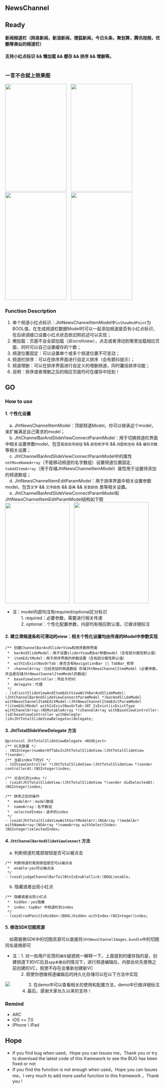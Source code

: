 ## NewsChannel

## Ready
#### 新闻频道栏（网易新闻，新浪新闻，搜狐新闻，今日头条，聚划算，腾讯视频，优酷等类似的频道栏）<br>
#### 支持小红点标识 &amp;&amp; 懒加载 &amp;&amp; 缓存 &amp;&amp; 排序 &amp;&amp; 增删等。<br><br>

### 一言不合就上效果图
<img src="https://raw.githubusercontent.com/jinht/NewsChannel/master/ReadMEImages/Gif/slide.gif" width=200 height=350 />&emsp;<img src="https://raw.githubusercontent.com/jinht/NewsChannel/master/ReadMEImages/Gif/shake.gif" width=200 height=350 />&emsp;<img src="https://raw.githubusercontent.com/jinht/NewsChannel/master/ReadMEImages/Gif/deleteAndAdd.gif" width=200 height=350 />&emsp;<img src="https://raw.githubusercontent.com/jinht/NewsChannel/master/ReadMEImages/Gif/redPoint.gif" width=200 height=350 />

### Function Description
1. 单个频道小红点标识：JhtNewsChannelItemModel中`isShowRedPoint`为BOOL值，在生成频道栏数据Model时可以一起添加频道是否有小红点标识，在后续调接口设置小红点状态依旧照前述可以实现；
2. 懒加载：页面不会全部加载（非scrollview），点击或者滑动到哪里加载相应页面，同时可以自己设置缓存的个数；
3. 频道位置固定：可以设置单个或多个频道位置不可变动；
4. 频道栏排序：可以在排序界面进行自定义排序（会有颤抖提示）；
5. 频道增删：可以在排序界面进行自定义的增删频道，同时囊括排序功能；
6. 说明：排序或者增删之后的相应页面均可在缓存中找到！


## GO
### How to use
#### 1. 个性化设置<br>
&emsp;a. JhtNewsChannelItemModel：顶部频道Model，你可以继承这个model，来扩展满足自己需求的model；<br>
&emsp;b. JhtChannelBarAndSlideViewConnectParamModel：用于切换频道栏界面中相关设置参数model，包含`尾部加号按钮` && `颜色和字号` && `间距和坐标` && `缓存页数` 等相关设置；<br>
&emsp;c. JhtChannelBarAndSlideViewConnectParamModel中的属性`notMoveNameArray`（不能移动频道的名字数组）设置频道位置固定, `toAddItemArray`（用于存储JhtNewsChannelItemModel）属性用于设置待添加的频道数组；<br>
&emsp;d. JhtNewsChannelItemEditParamModel：用于排序界面中相关设置参数model，包含`文字` && `文字颜色` && `距离` && `背景颜色` 类等相关设置。<br>
&emsp;e. JhtChannelBarAndSlideViewConnectParamModel和JhtNewsChannelItemEditParamModel结构如下图<br>
<img src="https://raw.githubusercontent.com/jinht/NewsChannel/master/ReadMEImages/ModelStructureDiagram/connectParamModel.png" width=210 height=327 />&emsp;<img src="https://raw.githubusercontent.com/jinht/NewsChannel/master/ReadMEImages/ModelStructureDiagram/editParamModel.png" width=244 height=329 />
* 注：model内部均注有required/optional区分标识<br>
&emsp;&emsp;1. required：必要参数，需要进行相关传递<br>
&emsp;&emsp;2. optional：个性化配置参数，内部均有相应默认值，已做详细标注

#### 2. 建立滑频道条和可滑动的view：相关个性化设置均由传递的Model中参数实现
```oc
/** 创建ChannelBarAndSliderView和排序删除界面
 *  barAndSlideModel：用于设置sliderView和bar参数model（含有部分属性默认值）
 *  itemEditModel：用于排序界面的参数设置（含有部分属性默认值）
 *  withIsExistNavOrTab：是否含有NavigationBar || TabBar_枚举
 *  channelArray：已经添加的频道数组 存储JhtNewsChannelItemModel (必要参数，并且是存储JhtNewsChannelItemModel的数组)
 *  baseViewController：所处于的VC
 *  delegate：代理
 */
- (id)initSlideViewAndItemEditViewWithBarAndSlideModel:(JhtChannelBarAndSlideViewConnectParamModel *)barAndSlideModel withNewsChannelItemEditModel:(JhtNewsChannelItemEditParamModel *)itemEditModel withIsExistNavOrTab:(NT_IsExist)isExistType  withChanelArray:(NSMutableArray *)channelArray withBaseViewController:(id)baseViewController withDelegte:(id<JhtTotalSlideViewDelegate>)delegate;
```

#### 3. JhtTotalSlideViewDelegate 方法
```oc
@protocol JhtTotalSlideViewDelegate <NSObject>
/** VC总数量 */
- (NSInteger)numberOfTabsInJhtTotalSlideView:(JhtTotalSlideView *)sender;
/** 当前index下的VC */
- (UIViewController *)JhtTotalSlideView:(JhtTotalSlideView *)sender controllerAt:(NSInteger)index;

/** 点击VC的index */
- (void)JhtTotalSlideView:(JhtTotalSlideView *)sender didSelectedAt:(NSInteger)index;

/** 排序之后的操作
 *  modelArr：model数组
 *  nameArray：名字数组
 *  selectedIndex：选中的index
 */
- (void)JhtTotalSlideViewWithSortModelArr:(NSArray *)modelArr withNameArray:(NSArray *)nameArray withSelectIndex:(NSInteger)selectedIndex;
```

#### 4. `JhtChannelBarAndSlideViewConnect` 方法
&emsp;a. 判断频道栏尾部按钮是否可以被点击
```oc
/** 判断频道栏尾部按钮是否可以被点击
 *  enable:yes可以被点击 
 */
- (void)judgeChannelBarTailBtnIsEnableClick:(BOOL)enable;
```
&emsp;b. 隐藏或者出现小红点
```oc
/** 隐藏或者出现小红点
 *  hidden：yes隐藏
 *  index：topBar 中频道栏的index
 */
- (void)redPonitIsHidden:(BOOL)hidden withIndex:(NSInteger)index;
```

#### 5. 修改SDK切图资源
&emsp;如需替换SDK中的切图资源可以直接将`JhtNewsChannelImages.bundle`中的切图同名替换即可
<br>

* 注：1. 对一些用户反馈的`缓存`疑惑统一解释一下，上面提到的缓存指的是，创建频道下的VC后且`app未重启`的情况下，进行频道编辑后，内部会优先使用之前创建的VC，假使不存在会重新创建新VC<br>
&emsp;&emsp;2. 假使你想做频道编辑后的持久化存储可以在以下方法中实现
<img src="https://cloud.githubusercontent.com/assets/13724367/21304949/9f752672-c603-11e6-9d1a-bd1b91ebb7fa.jpg"/>
&emsp;&emsp;&emsp;&emsp;3. 在demo中可以查看相关的使用和配置方法，demo中已做详细标注<br>
&emsp;&emsp;&emsp;&emsp;4. 最后，感谢大家长久以来的支持！
      
 
### Remind
* ARC
* iOS >= 7.0
* iPhone \ iPad 
       

## Hope
* If you find bug when used，Hope you can Issues me，Thank you or try to download the latest code of this framework to see the BUG has been fixed or not
* If you find the function is not enough when used，Hope you can Issues me，I very much to add more useful function to this framework ，Thank you !
